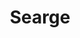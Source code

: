 ---
title: Searge
github: https://github.com/Searge
mode: dark
transition: 1s
score: 90.9
archetype:
- Code
- Dynamic
---